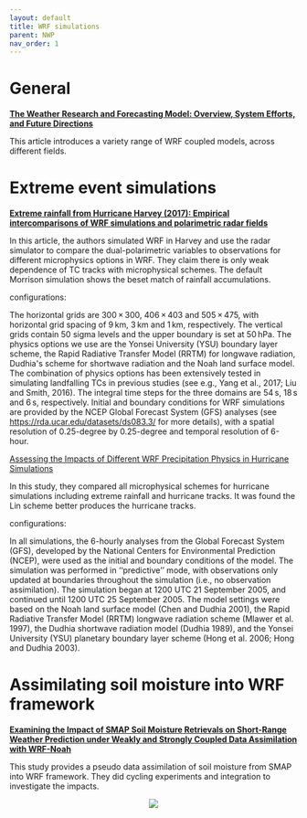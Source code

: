 ```yaml
---
layout: default
title: WRF simulations
parent: NWP
nav_order: 1
---
```


# General

[__The Weather Research and Forecasting Model: Overview, System Efforts, and Future Directions__](https://journals.ametsoc.org/view/journals/bams/98/8/bams-d-15-00308.1.xml#bib8)

This article introduces a variety range of WRF coupled models, across different fields.

# Extreme event simulations

[__Extreme rainfall from Hurricane Harvey (2017): Empirical intercomparisons of WRF simulations and polarimetric radar fields__](https://www.sciencedirect.com/science/article/pii/S0169809518314327#bb0210)

In this article, the authors simulated WRF in Harvey and use the radar simulator to compare the dual-polarimetric variables to observations for different microphysics options in WRF. They claim there is only weak dependence of TC tracks with microphysical schemes. The default Morrison simulation shows the beset match of rainfall accumulations.

configurations:

The horizontal grids are 300 × 300, 406 × 403 and 505 × 475, with horizontal grid spacing of 9 km, 3 km and 1 km, respectively. The vertical grids contain 50 sigma levels and the upper boundary is set at 50 hPa. The physics options we use are the Yonsei University (YSU) boundary layer scheme, the Rapid Radiative Transfer Model (RRTM) for longwave radiation, Dudhia's scheme for shortwave radiation and the Noah land surface model. The combination of physics options has been extensively tested in simulating landfalling TCs in previous studies (see e.g., Yang et al., 2017; Liu and Smith, 2016). The integral time steps for the three domains are 54 s, 18 s and 6 s, respectively. Initial and boundary conditions for WRF simulations are provided by the NCEP Global Forecast System (GFS) analyses (see https://rda.ucar.edu/datasets/ds083.3/ for more details), with a spatial resolution of 0.25-degree by 0.25-degree and temporal resolution of 6-hour.

[Assessing the Impacts of Different WRF Precipitation Physics in Hurricane Simulations](https://journals.ametsoc.org/view/journals/wefo/27/4/waf-d-10-05000_1.xml)

In this study, they compared all microphysical schemes for hurricane simulations including extreme rainfall and hurricane tracks. It was found the Lin scheme better produces the hurricane tracks.

configurations:

In all simulations, the 6-hourly analyses from the Global Forecast System (GFS), developed by the National Centers for Environmental Prediction (NCEP), were used as the initial and boundary conditions of the model. The simulation was performed in ‘‘predictive’’ mode, with observations only updated at boundaries throughout the simulation (i.e., no observation assimilation). The simulation began at 1200 UTC 21 September 2005, and continued until 1200 UTC 25 September 2005. The model settings were based on the Noah land surface model (Chen and Dudhia 2001), the Rapid Radiative Transfer Model (RRTM) longwave radiation scheme (Mlawer et al. 1997), the Dudhia shortwave radiation model (Dudhia 1989), and the Yonsei University (YSU) planetary boundary layer scheme (Hong et al. 2006; Hong and Dudhia 2003).

 
# Assimilating soil moisture into WRF framework

__[Examining the Impact of SMAP Soil Moisture Retrievals on Short-Range Weather Prediction under Weakly and Strongly Coupled Data Assimilation with WRF-Noah](https://journals.ametsoc.org/view/journals/mwre/147/12/mwr-d-19-0017.1.xml)__

This study provides a pseudo data assimilation of soil moisture from SMAP into WRF framework. They did cycling experiments and integration to investigate the impacts.

<p align="center">
 <img src="https://journals.ametsoc.org/view/journals/mwre/147/12/full-mwr-d-19-0017.1-f5.jpg">
</p>
